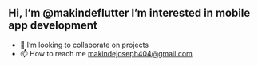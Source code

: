  Hi, I’m @makindeflutter
 I’m interested in mobile app development
-
- 💞️ I’m looking to collaborate on  projects
- 📫 How to reach me makindejoseph404@gmail.com

<!---
makindeflutter/makindeflutter is a ✨ special ✨ repository because its `README.md` (this file) appears on your GitHub profile.
You can click the Preview link to take a look at your changes.
--->
